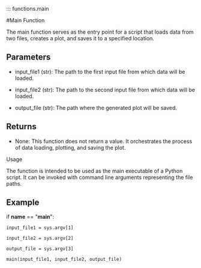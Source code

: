 ::: functions.main



#Main Function

The main function serves as the entry point for a script that loads data from two files, creates a plot, and saves it to a specified location.



## Parameters

- input_file1 (str): The path to the first input file from which data will be loaded.

- input_file2 (str): The path to the second input file from which data will be loaded.

- output_file (str): The path where the generated plot will be saved.

## Returns

- None: This function does not return a value. It orchestrates the process of data loading, plotting, and saving the plot.

Usage

The function is intended to be used as the main executable of a Python script. It can be invoked with command line arguments representing the file paths.


## Example


if __name__ == "__main__":

    input_file1 = sys.argv[1]

    input_file2 = sys.argv[2]

    output_file = sys.argv[3]

    main(input_file1, input_file2, output_file)

